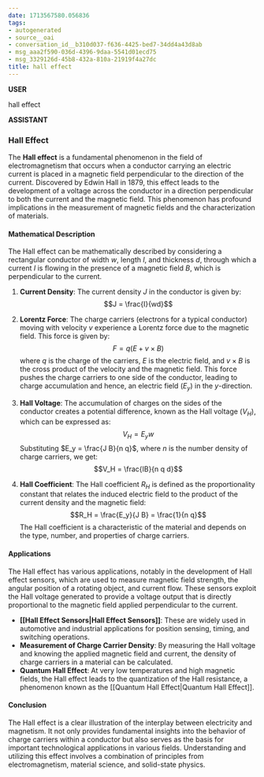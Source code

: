 ```yaml
---
date: 1713567580.056836
tags:
- autogenerated
- source__oai
- conversation_id__b310d037-f636-4425-bed7-34dd4a43d8ab
- msg_aaa2f590-036d-4396-9daa-5541d01ecd75
- msg_3329126d-45b8-432a-810a-21919f4a27dc
title: hall effect
---
```



**USER**

hall effect


**ASSISTANT**

### Hall Effect

The **Hall effect** is a fundamental phenomenon in the field of electromagnetism that occurs when a conductor carrying an electric current is placed in a magnetic field perpendicular to the direction of the current. Discovered by Edwin Hall in 1879, this effect leads to the development of a voltage across the conductor in a direction perpendicular to both the current and the magnetic field. This phenomenon has profound implications in the measurement of magnetic fields and the characterization of materials.

#### Mathematical Description

The Hall effect can be mathematically described by considering a rectangular conductor of width $w$, length $l$, and thickness $d$, through which a current $I$ is flowing in the presence of a magnetic field $B$, which is perpendicular to the current.

1. **Current Density**:
   The current density $J$ in the conductor is given by:
   $$J = \frac{I}{wd}$$

2. **Lorentz Force**:
   The charge carriers (electrons for a typical conductor) moving with velocity $v$ experience a Lorentz force due to the magnetic field. This force is given by:
   $$F = q(E + v \times B)$$
   where $q$ is the charge of the carriers, $E$ is the electric field, and $v \times B$ is the cross product of the velocity and the magnetic field. This force pushes the charge carriers to one side of the conductor, leading to charge accumulation and hence, an electric field ($E_y$) in the $y$-direction.

3. **Hall Voltage**:
   The accumulation of charges on the sides of the conductor creates a potential difference, known as the Hall voltage ($V_H$), which can be expressed as:
   $$V_H = E_y w$$
   Substituting $E_y = \frac{J B}{n q}$, where $n$ is the number density of charge carriers, we get:
   $$V_H = \frac{IB}{n q d}$$

4. **Hall Coefficient**:
   The Hall coefficient $R_H$ is defined as the proportionality constant that relates the induced electric field to the product of the current density and the magnetic field:
   $$R_H = \frac{E_y}{J B} = \frac{1}{n q}$$
   The Hall coefficient is a characteristic of the material and depends on the type, number, and properties of charge carriers.

#### Applications

The Hall effect has various applications, notably in the development of Hall effect sensors, which are used to measure magnetic field strength, the angular position of a rotating object, and current flow. These sensors exploit the Hall voltage generated to provide a voltage output that is directly proportional to the magnetic field applied perpendicular to the current.

- **[[Hall Effect Sensors|Hall Effect Sensors]]**: These are widely used in automotive and industrial applications for position sensing, timing, and switching operations.
- **Measurement of Charge Carrier Density**: By measuring the Hall voltage and knowing the applied magnetic field and current, the density of charge carriers in a material can be calculated.
- **Quantum Hall Effect**: At very low temperatures and high magnetic fields, the Hall effect leads to the quantization of the Hall resistance, a phenomenon known as the [[Quantum Hall Effect|Quantum Hall Effect]].

#### Conclusion

The Hall effect is a clear illustration of the interplay between electricity and magnetism. It not only provides fundamental insights into the behavior of charge carriers within a conductor but also serves as the basis for important technological applications in various fields. Understanding and utilizing this effect involves a combination of principles from electromagnetism, material science, and solid-state physics.